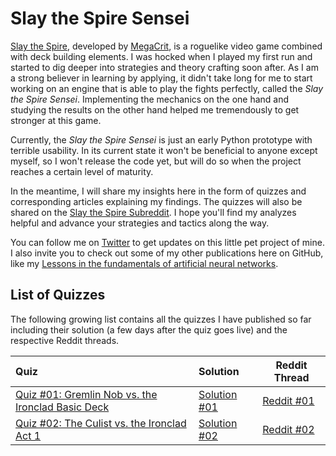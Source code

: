 # Slay the Spire Sensei

[Slay the Spire](https://en.wikipedia.org/wiki/Slay_the_Spire), developed by [MegaCrit](https://www.megacrit.com/), is a roguelike video game combined with deck building elements. I was hocked when I played my first run and started to dig deeper into strategies and theory crafting soon after. As I am a strong believer in learning by applying, it didn't take long for me to start working on an engine that is able to play the fights perfectly, called the *Slay the Spire Sensei*. Implementing the mechanics on the one hand and studying the results on the other hand helped me tremendously to get stronger at this game.

Currently, the *Slay the Spire Sensei* is just an early Python prototype with terrible usability. In its current state it won't be beneficial to anyone except myself, so I won't release the code yet, but will do so when the project reaches a certain level of maturity.

In the meantime, I will share my insights here in the form of quizzes and corresponding articles explaining my findings. The quizzes will also be shared on the [Slay the Spire Subreddit](https://www.reddit.com/r/slaythespire/). I hope you'll find my analyzes helpful and advance your strategies and tactics along the way.

You can follow me on [Twitter](https://twitter.com/Dementophobia) to get updates on this little pet project of mine. I also invite you to check out some of my other publications here on GitHub, like my [Lessons in the fundamentals of artificial neural networks](https://github.com/Dementophobia/fundamentals-of-artificial-neural-networks/blob/master/README.md).

## List of Quizzes

The following growing list contains all the quizzes I have published so far including their solution (a few days after the quiz goes live) and the respective Reddit threads.

| Quiz                                                         | Solution                                                     | Reddit Thread                                                |
| :----------------------------------------------------------- | :----------------------------------------------------------- | ------------------------------------------------------------ |
| [Quiz #01: Gremlin Nob vs. the Ironclad Basic Deck](./Quiz-01-Gremlin-Nob-vs-Ironclad-Basic-Deck/README.md#quiz-01-gremlin-nob-vs-ironclad-basic-deck) | [Solution #01](./Quiz-01-Gremlin-Nob-vs-Ironclad-Basic-Deck/Solution.md#quiz-01-solution) | [Reddit #01](https://www.reddit.com/r/slaythespire/comments/cjhgy3/slay_the_spire_sensei_quiz_01_gremlin_nob_vs/) |
| [Quiz #02: The Culist vs. the Ironclad Act 1](./Quiz-02-Cultist-vs-Ironclad-Act-1/README.md#quiz-02-cultist-vs-ironclad-act-1) | [Solution #02](./Quiz-02-Cultist-vs-Ironclad-Act-1/Solution.md#quiz-02-solution) | [Reddit #02]()                                               |

